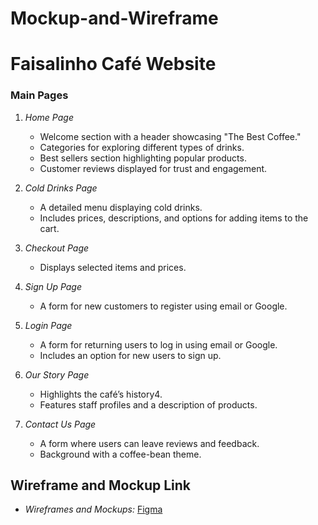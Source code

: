 # Mockup-and-Wireframe

# Faisalinho Café Website


### Main Pages

1. *Home Page*
   - Welcome section with a header showcasing "The Best Coffee."
   - Categories for exploring different types of drinks.
   - Best sellers section highlighting popular products.
   - Customer reviews displayed for trust and engagement.

2. *Cold Drinks Page*
   - A detailed menu displaying cold drinks.
   - Includes prices, descriptions, and options for adding items to the cart.

3. *Checkout Page*
   - Displays selected items and prices.

4. *Sign Up Page*
   - A form for new customers to register using email or Google.

5. *Login Page*
   - A form for returning users to log in using email or Google.
   - Includes an option for new users to sign up.

6. *Our Story Page*
   - Highlights the café’s history4.
   - Features staff profiles and a description of products.

7. *Contact Us Page*
   - A form where users can leave reviews and feedback.
   - Background with a coffee-bean theme.

## Wireframe and Mockup Link

- *Wireframes and Mockups:* [Figma](https://www.figma.com/design/lCv9rXrfQZoh1WHzr59GGM/CoffeeShop?node-id=0-1&t=9NppuYIphmvkznAe-1)